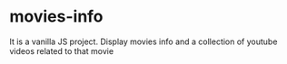 # movies-info
It is a vanilla JS project. Display movies info and a collection of youtube videos related to that movie
